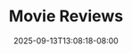 ---
title: "Movie Reviews"
description: "Reviews of movie things I've watched."
date: "2025-09-13T13:08:18-08:00"
slug: "movies"
---